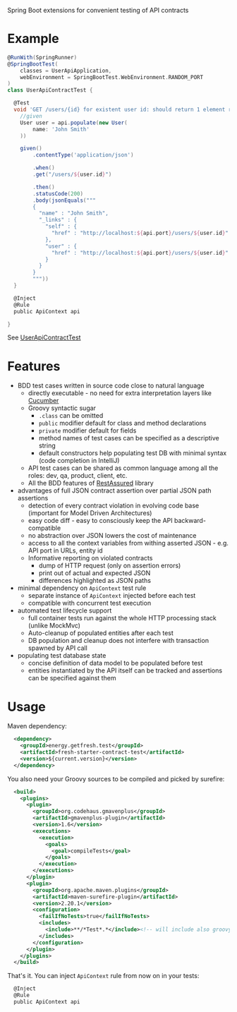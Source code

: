 
Spring Boot extensions for convenient testing of API contracts

# Example

```groovy
@RunWith(SpringRunner)
@SpringBootTest(
    classes = UserApiApplication,
    webEnvironment = SpringBootTest.WebEnvironment.RANDOM_PORT
)
class UserApiContractTest {

  @Test
  void 'GET /users/{id} for existent user id: should return 1 element result'() {
    //given
    User user = api.populate(new User(
        name: 'John Smith'
    ))

    given()
        .contentType('application/json')

        .when()
        .get("/users/${user.id}")

        .then()
        .statusCode(200)
        .body(jsonEquals("""
        {
          "name" : "John Smith",
          "_links" : {
            "self" : {
              "href" : "http://localhost:${api.port}/users/${user.id}"
            },
            "user" : {
              "href" : "http://localhost:${api.port}/users/${user.id}"
            }
          }
        }
        """))
  }

  @Inject
  @Rule
  public ApiContext api

}
```

See [UserApiContractTest](src/test/groovy/energy/getfresh/test/contract/UserApiContractTest.groovy)

# Features

* BDD test cases written in source code close to natural language
  * directly executable - no need for extra interpretation layers like [Cucumber](https://cucumber.io/)
  * Groovy syntactic sugar
    * `.class` can be omitted
    * `public` modifier default for class and method declarations
    * `private` modifier default for fields
    * method names of test cases can be specified as a descriptive string
    * default constructors help populating test DB with minimal syntax (code completion in IntelliJ) 
  * API test cases can be shared as common language among all the roles: dev, qa, product, client, etc.
  * All the BDD features of [RestAssured](http://rest-assured.io/) library    
* advantages of full JSON contract assertion over partial JSON path assertions
  * detection of every contract violation in evolving code base (important for Model Driven Architectures)
  * easy code diff - easy to consciously keep the API backward-compatible
  * no abstraction over JSON lowers the cost of maintenance
  * access to all the context variables from withing asserted JSON - e.g. API port in URLs, entity id
  * Informative reporting on violated contracts
    * dump of HTTP request (only on assertion errors)
    * print out of actual and expected JSON
    * differences highlighted as JSON paths  
* minimal dependency on `ApiContext` test rule
  * separate instance of `ApiContext` injected before each test
  * compatible with concurrent test execution  
* automated test lifecycle support
  * full container tests run against the whole HTTP processing stack (unlike MockMvc)
  * Auto-cleanup of populated entities after each test
  * DB population and cleanup does not interfere with transaction spawned by API call
* populating test database state
  * concise definition of data model to be populated before test
  * entities instantiated by the API itself can be tracked and assertions can be specified against them
  
# Usage

Maven dependency:

```xml
  <dependency>
    <groupId>energy.getfresh.test</groupId>
    <artifactId>fresh-starter-contract-test</artifactId>
    <version>${current.version}</version>
  </dependency>
```

You also need your Groovy sources to be compiled and picked by surefire:

```xml
  <build>
    <plugins>
      <plugin>
        <groupId>org.codehaus.gmavenplus</groupId>
        <artifactId>gmavenplus-plugin</artifactId>
        <version>1.6</version>
        <executions>
          <execution>
            <goals>
              <goal>compileTests</goal>
            </goals>
          </execution>
        </executions>
      </plugin>
      <plugin>
        <groupId>org.apache.maven.plugins</groupId>
        <artifactId>maven-surefire-plugin</artifactId>
        <version>2.20.1</version>
        <configuration>
          <failIfNoTests>true</failIfNoTests>
          <includes>
            <include>**/*Test*.*</include><!-- will include also groovy tests -->
          </includes>
        </configuration>
      </plugin>
    </plugins>
  </build>
```

That's it. You can inject `ApiContext` rule from now on in your tests:

```groovy
  @Inject
  @Rule
  public ApiContext api
```
